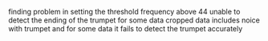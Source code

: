 finding problem in setting the threshold frequency above 44
unable to detect the ending of the trumpet
for some data cropped data includes noice with trumpet and for some data it fails to detect the trumpet accurately 
